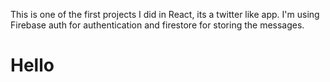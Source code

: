 This is one of the first projects I did in React, its a twitter like app.
I'm using Firebase auth for authentication and firestore for storing the messages.

<h1>Hello</h1>
